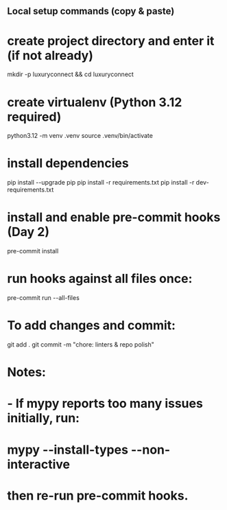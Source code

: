 ## Local setup commands (copy & paste)

# create project directory and enter it (if not already)
mkdir -p luxuryconnect && cd luxuryconnect

# create virtualenv (Python 3.12 required)
python3.12 -m venv .venv
source .venv/bin/activate

# install dependencies
pip install --upgrade pip
pip install -r requirements.txt
pip install -r dev-requirements.txt

# install and enable pre-commit hooks (Day 2)
pre-commit install
# run hooks against all files once:
pre-commit run --all-files

# To add changes and commit:
git add .
git commit -m "chore: linters & repo polish"

# Notes:
# - If mypy reports too many issues initially, run:
#     mypy --install-types --non-interactive
#   then re-run pre-commit hooks.
